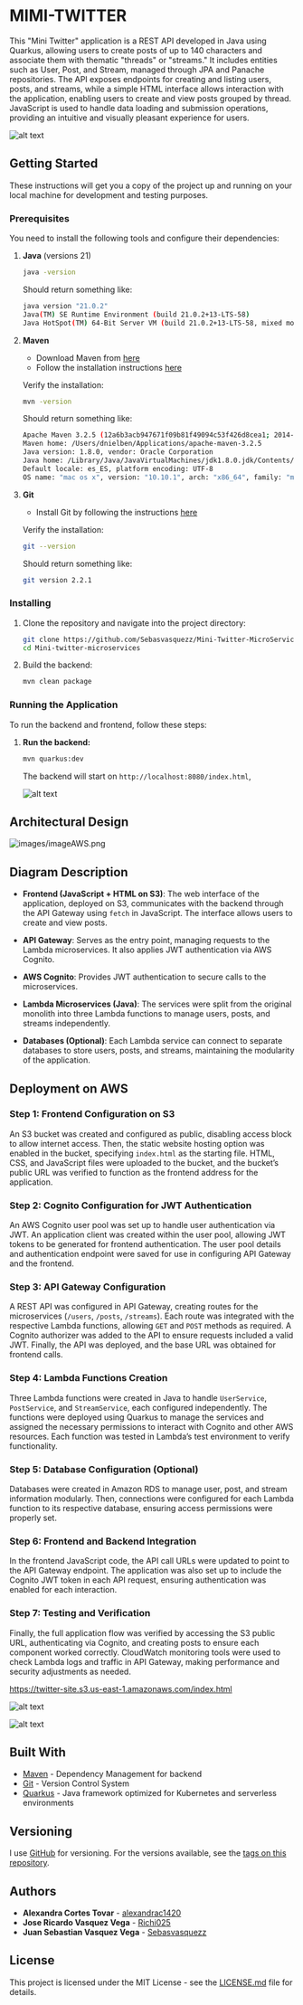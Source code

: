 # MIMI-TWITTER


This "Mini Twitter" application is a REST API developed in Java using Quarkus, allowing users to create posts of up to 140 characters and associate them with thematic "threads" or "streams." It includes entities such as User, Post, and Stream, managed through JPA and Panache repositories. The API exposes endpoints for creating and listing users, posts, and streams, while a simple HTML interface allows interaction with the application, enabling users to create and view posts grouped by thread. JavaScript is used to handle data loading and submission operations, providing an intuitive and visually pleasant experience for users.

![alt text](<images/Copia de Agregar un título.gif>)

## Getting Started

These instructions will get you a copy of the project up and running on your local machine for development and testing purposes.

### Prerequisites

You need to install the following tools and configure their dependencies:

1. **Java** (versions 21)
    ```sh
    java -version
    ```
    Should return something like:
    ```sh
    java version "21.0.2"
    Java(TM) SE Runtime Environment (build 21.0.2+13-LTS-58)
    Java HotSpot(TM) 64-Bit Server VM (build 21.0.2+13-LTS-58, mixed mode, sharing)
    ```

2. **Maven**
    - Download Maven from [here](http://maven.apache.org/download.html)
    - Follow the installation instructions [here](http://maven.apache.org/download.html#Installation)

    Verify the installation:
    ```sh
    mvn -version
    ```
    Should return something like:
    ```sh
    Apache Maven 3.2.5 (12a6b3acb947671f09b81f49094c53f426d8cea1; 2014-12-14T12:29:23-05:00)
    Maven home: /Users/dnielben/Applications/apache-maven-3.2.5
    Java version: 1.8.0, vendor: Oracle Corporation
    Java home: /Library/Java/JavaVirtualMachines/jdk1.8.0.jdk/Contents/Home/jre
    Default locale: es_ES, platform encoding: UTF-8
    OS name: "mac os x", version: "10.10.1", arch: "x86_64", family: "mac"
    ```

3. **Git**
    - Install Git by following the instructions [here](http://git-scm.com/book/en/v2/Getting-Started-Installing-Git)

    Verify the installation:
    ```sh
    git --version
    ```
    Should return something like:
    ```sh
    git version 2.2.1
    ```

### Installing

1. Clone the repository and navigate into the project directory:
    ```sh
    git clone https://github.com/Sebasvasquezz/Mini-Twitter-MicroServices.git 
    cd Mini-twitter-microservices
    ```

2. Build the backend:
    ```sh
    mvn clean package
    ```

### Running the Application

To run the backend and frontend, follow these steps:


1. **Run the backend:**
    ```sh
    mvn quarkus:dev
    ```

    The backend will start on `http://localhost:8080/index.html`, 

    ![alt text](images/image.png)

## Architectural Design

![images/imageAWS.png](images/imageAWS.png)

## Diagram Description

- **Frontend (JavaScript + HTML on S3)**: The web interface of the application, deployed on S3, communicates with the backend through the API Gateway using `fetch` in JavaScript. The interface allows users to create and view posts.

- **API Gateway**: Serves as the entry point, managing requests to the Lambda microservices. It also applies JWT authentication via AWS Cognito.

- **AWS Cognito**: Provides JWT authentication to secure calls to the microservices.

- **Lambda Microservices (Java)**: The services were split from the original monolith into three Lambda functions to manage users, posts, and streams independently.

- **Databases (Optional)**: Each Lambda service can connect to separate databases to store users, posts, and streams, maintaining the modularity of the application.


## Deployment on AWS

### Step 1: Frontend Configuration on S3
An S3 bucket was created and configured as public, disabling access block to allow internet access. Then, the static website hosting option was enabled in the bucket, specifying `index.html` as the starting file. HTML, CSS, and JavaScript files were uploaded to the bucket, and the bucket’s public URL was verified to function as the frontend address for the application.

### Step 2: Cognito Configuration for JWT Authentication
An AWS Cognito user pool was set up to handle user authentication via JWT. An application client was created within the user pool, allowing JWT tokens to be generated for frontend authentication. The user pool details and authentication endpoint were saved for use in configuring API Gateway and the frontend.

### Step 3: API Gateway Configuration
A REST API was configured in API Gateway, creating routes for the microservices (`/users`, `/posts`, `/streams`). Each route was integrated with the respective Lambda functions, allowing `GET` and `POST` methods as required. A Cognito authorizer was added to the API to ensure requests included a valid JWT. Finally, the API was deployed, and the base URL was obtained for frontend calls.

### Step 4: Lambda Functions Creation
Three Lambda functions were created in Java to handle `UserService`, `PostService`, and `StreamService`, each configured independently. The functions were deployed using Quarkus to manage the services and assigned the necessary permissions to interact with Cognito and other AWS resources. Each function was tested in Lambda’s test environment to verify functionality.

### Step 5: Database Configuration (Optional)
Databases were created in Amazon RDS to manage user, post, and stream information modularly. Then, connections were configured for each Lambda function to its respective database, ensuring access permissions were properly set.

### Step 6: Frontend and Backend Integration
In the frontend JavaScript code, the API call URLs were updated to point to the API Gateway endpoint. The application was also set up to include the Cognito JWT token in each API request, ensuring authentication was enabled for each interaction.

### Step 7: Testing and Verification
Finally, the full application flow was verified by accessing the S3 public URL, authenticating via Cognito, and creating posts to ensure each component worked correctly. CloudWatch monitoring tools were used to check Lambda logs and traffic in API Gateway, making performance and security adjustments as needed.

https://twitter-site.s3.us-east-1.amazonaws.com/index.html 

![alt text](images/imageD.png)

![alt text](images/imagew2.png)


## Built With

* [Maven](https://maven.apache.org/) - Dependency Management for backend
* [Git](http://git-scm.com/) - Version Control System
* [Quarkus](https://quarkus.io/) - Java framework optimized for Kubernetes and serverless environments

## Versioning

I use [GitHub](https://github.com/) for versioning. For the versions available, see the [tags on this repository](https://github.com/Sebasvasquezz/Mini-Twitter-MicroServices.git).

## Authors

* **Alexandra Cortes Tovar** - [alexandrac1420](https://github.com/alexandrac1420)
* **Jose Ricardo Vasquez Vega** - [Richi025](https://github.com/Richi025)
* **Juan Sebastian Vasquez Vega** - [Sebasvasquezz](https://github.com/Sebasvasquezz)

## License

This project is licensed under the MIT License - see the [LICENSE.md](LICENSE.md) file for details.
